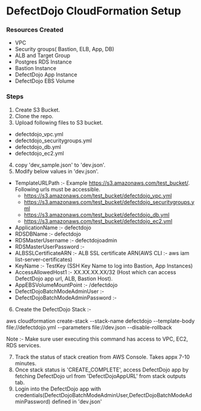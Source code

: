 # DefectDojo CloudFormation Setup

### Resources Created
 * VPC
 * Security groups( Bastion, ELB, App, DB)
 * ALB and Target Group
 * Postgres RDS Instance
 * Bastion Instance
 * DefectDojo App Instance
 * DefectDojo EBS Volume

### Steps

1) Create S3 Bucket.
2) Clone the repo.
3) Upload following files to S3 bucket.
  * defectdojo_vpc.yml
  * defectdojo_securitygroups.yml
  * defectdojo_db.yml
  * defectdojo_ec2.yml
4) copy 'dev_sample.json' to 'dev.json'.
5) Modify below values in 'dev.json'.
  * TemplateURLPath :- Example https://s3.amazonaws.com/test_bucket/. Following urls must be accessible.
    * https://s3.amazonaws.com/test_bucket/defectdojo_vpc.yml
    * https://s3.amazonaws.com/test_bucket/defectdojo_securitygroups.yml
    * https://s3.amazonaws.com/test_bucket/defectdojo_db.yml
    * https://s3.amazonaws.com/test_bucket/defectdojo_ec2.yml
  * ApplicationName :- defectdojo
  * RDSDBName :- defectdojo
  * RDSMasterUsername :- defectdojoadmin
  * RDSMasterUserPassword :-
  * ALBSSLCertificateARN :- ALB SSL certificate ARN(AWS CLI :- aws iam list-server-certificates)
  * KeyName :- TestKey (SSH Key Name to log into Bastion, App Instances)
  * AccessAllowedHost1 :- XX.XX.XX.XX/32 (Host which can access DefectDojo app url, ALB, Bastion Host).
  * AppEBSVolumeMountPoint :- /defectdojo
  * DefectDojoBatchModeAdminUser :-
  * DefectDojoBatchModeAdminPassword :-
 6) Create the DefectDojo Stack :-

 aws cloudformation create-stack --stack-name defectdojo --template-body file://defectdojo.yml --parameters file://dev.json --disable-rollback

 Note :- Make sure user executing this command has access to VPC, EC2, RDS services.

7) Track the status of stack creation from AWS Console. Takes appx 7-10 minutes.
8) Once stack status is 'CREATE_COMPLETE', access DefectDojo app by fetching DefectDojo url from 'DefectDojoAppURL' from stack outputs tab.
9) Login into the DefectDojo app with credentials(DefectDojoBatchModeAdminUser,DefectDojoBatchModeAdminPassword) defined in 'dev.json'
